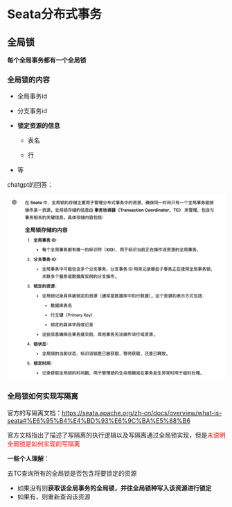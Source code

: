 # Seata分布式事务



## 全局锁

**每个全局事务都有一个全局锁**

### 全局锁的内容

- 全局事务id
- 分支事务id
- **锁定资源的信息**

  - 表名

  - 行
- 等

chatgpt的回答：

<img src="./images/seata-lock.png" style="zoom: 50%;" />

### 全局锁如何实现写隔离

官方的写隔离文档：https://seata.apache.org/zh-cn/docs/overview/what-is-seata#%E6%95%B4%E4%BD%93%E6%9C%BA%E5%88%B6

官方文档指出了描述了写隔离的执行逻辑以及写隔离通过全局锁实现，但是<span style="color:red">未说明全局锁是如何实现的写隔离</span>

**一些个人理解**：

去TC查询所有的全局锁是否包含将要锁定的资源

- 如果没有则**获取该全局事务的全局锁，并往全局锁种写入该资源进行锁定**
- 如果有，则重新查询该资源